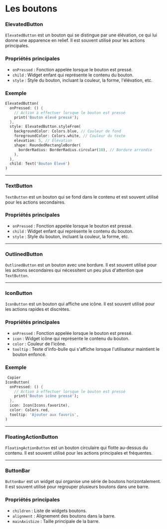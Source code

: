# Les boutons

### ElevatedButton

`ElevatedButton` est un bouton qui se distingue par une élévation, ce qui lui donne une apparence en relief. Il est souvent utilisé pour les actions principales.

### Propriétés principales

- `onPressed` : Fonction appelée lorsque le bouton est pressé.
- `child` : Widget enfant qui représente le contenu du bouton.
- `style` : Style du bouton, incluant la couleur, la forme, l'élévation, etc.

### Exemple

```dart
ElevatedButton(
  onPressed: () {
    // Action à effectuer lorsque le bouton est pressé
    print('Bouton élevé pressé');
  },
  style: ElevatedButton.styleFrom(
    backgroundColor: Colors.blue, // Couleur de fond
    foregroundColor: Colors.white, // Couleur du texte
    elevation: 5, // Élévation
    shape: RoundedRectangleBorder(
      borderRadius: BorderRadius.circular(10), // Bordure arrondie
    ),
  ),
  child: Text('Bouton Élevé')
)
```
---
### TextButton

`TextButton` est un bouton qui se fond dans le contenu et est souvent utilisé pour les actions secondaires.

### Propriétés principales

- `onPressed` : Fonction appelée lorsque le bouton est pressé.
- `child` : Widget enfant qui représente le contenu du bouton.
- `style` : Style du bouton, incluant la couleur, la forme, etc.

---
### OutlinedButton

`OutlinedButton` est un bouton avec une bordure. Il est souvent utilisé pour les actions secondaires qui nécessitent un peu plus d'attention que `TextButton`.

---
### IconButton

`IconButton` est un bouton qui affiche une icône. Il est souvent utilisé pour les actions rapides et discrètes.

### Propriétés principales

- `onPressed` : Fonction appelée lorsque le bouton est pressé.
- `icon` : Widget icône qui représente le contenu du bouton.
- `color` : Couleur de l'icône.
- `tooltip` : Texte d'info-bulle qui s'affiche lorsque l'utilisateur maintient le bouton enfoncé.

### Exemple

```dart
 Copier
IconButton(
  onPressed: () {
    // Action à effectuer lorsque le bouton est pressé
    print('Bouton icône pressé');
  },
  icon: Icon(Icons.favorite),
  color: Colors.red,
  tooltip: 'Ajouter aux favoris',
)

```

---
### FloatingActionButton

`FloatingActionButton` est un bouton circulaire qui flotte au-dessus du contenu. Il est souvent utilisé pour les actions principales et fréquentes.

---
### ButtonBar

`ButtonBar` est un widget qui organise une série de boutons horizontalement. Il est souvent utilisé pour regrouper plusieurs boutons dans une barre.

### Propriétés principales

- `children` : Liste de widgets boutons.
- `alignment` : Alignement des boutons dans la barre.
- `mainAxisSize` : Taille principale de la barre.